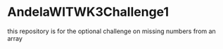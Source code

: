 # AndelaWITWK3Challenge1
this repository  is for the optional challenge on missing numbers from an array
